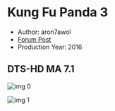 # Kung Fu Panda 3

* Author: aron7awol
* [Forum Post](https://www.avsforum.com/threads/bass-eq-for-filtered-movies.2995212/post-56747160)
* Production Year: 2016

## DTS-HD MA 7.1

![img 0](https://fanart.tv/fanart/movies/140300/moviethumb/kung-fu-panda-3-56ed98ec91e37.jpg)

![img 1](https://i.imgur.com/AyWosuO.png)

